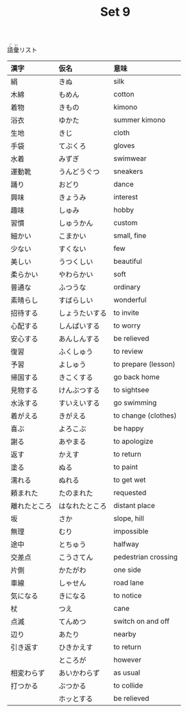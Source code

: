 ﻿---
layout: default
title: Set 9
parent: N4 Vocabulary List
grand_parent: <ruby>語彙<rt>ごい</rt></ruby> Vocabulary
nav_order: 9
---

<ruby>語彙<rt>ごい</rt></ruby>リスト

| 漢字         | 仮名           | 意味                |
|:------------ |:-------------- |:------------------- |
| 絹           | きぬ           | silk                |
| 木綿         | もめん         | cotton              |
| 着物         | きもの         | kimono              |
| 浴衣         | ゆかた         | summer kimono       |
| 生地         | きじ           | cloth               |
| 手袋         | てぶくろ       | gloves              |
| 水着         | みずぎ         | swimwear            |
| 運動靴       | うんどうぐつ   | sneakers            |
| 踊り         | おどり         | dance               |
| 興味         | きょうみ       | interest            |
| 趣味         | しゅみ         | hobby               |
| 習慣         | しゅうかん     | custom              |
| 細かい       | こまかい       | small, fine         |
| 少ない       | すくない       | few                 |
| 美しい       | うつくしい     | beautiful           |
| 柔らかい     | やわらかい     | soft                |
| 普通な       | ふつうな       | ordinary            |
| 素晴らし     | すばらしい     | wonderful           |
| 招待する     | しょうたいする | to invite           |
| 心配する     | しんぱいする   | to worry            |
| 安心する     | あんしんする   | be relieved         |
| 復習         | ふくしゅう     | to review           |
| 予習         | よしゅう       | to prepare (lesson) |
| 帰国する     | きこくする     | go back home        |
| 見物する     | けんぶつする   | to sightsee         |
| 水泳する     | すいえいする   | go swimming         |
| 着がえる     | きがえる       | to change (clothes) |
| 喜ぶ         | よろこぶ       | be happy            |
| 謝る         | あやまる       | to apologize        |
| 返す         | かえす         | to return           |
| 塗る         | ぬる           | to paint            |
| 濡れる       | ぬれる         | to get wet          |
| 頼まれた     | たのまれた     | requested           |
| 離れたところ | はなれたところ | distant place       |
| 坂           | さか           | slope, hill         |
| 無理         | むり           | impossible          |
| 途中         | とちゅう       | halfway             |
| 交差点       | こうさてん     | pedestrian crossing |
| 片側         | かたがわ       | one side            |
| 車線         | しゃせん       | road lane           |
| 気になる     | きになる       | to notice           |
| 杖           | つえ           | cane                |
| 点滅         | てんめつ       | switch on and off   |
| 辺り         | あたり         | nearby              |
| 引き返す     | ひきかえす     | to return           |
|              | ところが       | however             |
| 相変わらず   | あいかわらず   | as usual            |
| 打つかる     | ぶつかる       | to collide          |
|              | ホッとする     | be relieved         |
